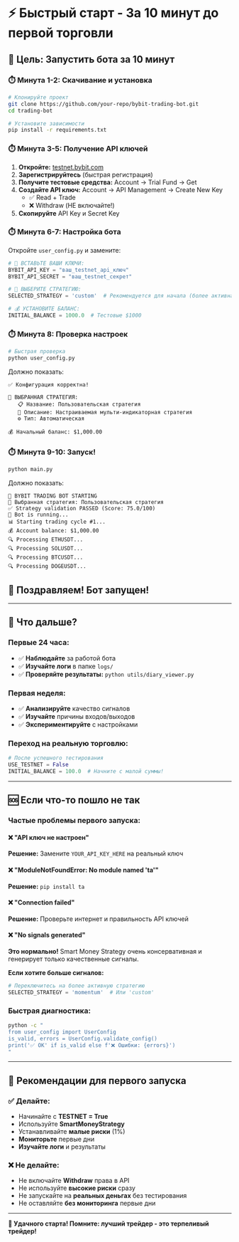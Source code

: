 # ⚡ Быстрый старт - За 10 минут до первой торговли

## 🎯 Цель: Запустить бота за 10 минут

### ⏱️ Минута 1-2: Скачивание и установка

```bash
# Клонируйте проект
git clone https://github.com/your-repo/bybit-trading-bot.git
cd trading-bot

# Установите зависимости
pip install -r requirements.txt
```

### ⏱️ Минута 3-5: Получение API ключей

1. **Откройте:** [testnet.bybit.com](https://testnet.bybit.com)
2. **Зарегистрируйтесь** (быстрая регистрация)
3. **Получите тестовые средства:** Account → Trial Fund → Get
4. **Создайте API ключ:** Account → API Management → Create New Key
   - ✅ Read + Trade
   - ❌ Withdraw (НЕ включайте!)
5. **Скопируйте** API Key и Secret Key

### ⏱️ Минута 6-7: Настройка бота

Откройте `user_config.py` и замените:

```python
# 🔑 ВСТАВЬТЕ ВАШИ КЛЮЧИ:
BYBIT_API_KEY = "ваш_testnet_api_ключ"
BYBIT_API_SECRET = "ваш_testnet_секрет"

# 🎯 ВЫБЕРИТЕ СТРАТЕГИЮ:
SELECTED_STRATEGY = 'custom'  # Рекомендуется для начала (более активная)

# 💰 УСТАНОВИТЕ БАЛАНС:
INITIAL_BALANCE = 1000.0  # Тестовые $1000
```

### ⏱️ Минута 8: Проверка настроек

```bash
# Быстрая проверка
python user_config.py
```

Должно показать:
```
✅ Конфигурация корректна!

🎯 ВЫБРАННАЯ СТРАТЕГИЯ:
   📋 Название: Пользовательская стратегия
   📝 Описание: Настраиваемая мульти-индикаторная стратегия
   ⚙️ Тип: Автоматическая

💰 Начальный баланс: $1,000.00
```

### ⏱️ Минута 9-10: Запуск!

```bash
python main.py
```

Должно показать:
```
🚀 BYBIT TRADING BOT STARTING
🎯 Выбранная стратегия: Пользовательская стратегия
✅ Strategy validation PASSED (Score: 75.0/100)
🤖 Bot is running...
📊 Starting trading cycle #1...
💰 Account balance: $1,000.00
🔍 Processing ETHUSDT...
🔍 Processing SOLUSDT...
🔍 Processing BTCUSDT...
🔍 Processing DOGEUSDT...
```

## 🎉 Поздравляем! Бот запущен!

---

## 🔧 Что дальше?

### Первые 24 часа:
- ✅ **Наблюдайте** за работой бота
- ✅ **Изучайте логи** в папке `logs/`
- ✅ **Проверяйте результаты:** `python utils/diary_viewer.py`

### Первая неделя:
- ✅ **Анализируйте** качество сигналов
- ✅ **Изучайте** причины входов/выходов
- ✅ **Экспериментируйте** с настройками

### Переход на реальную торговлю:
```python
# После успешного тестирования
USE_TESTNET = False
INITIAL_BALANCE = 100.0  # Начните с малой суммы!
```

---

## 🆘 Если что-то пошло не так

### Частые проблемы первого запуска:

#### ❌ "API ключ не настроен"
**Решение:** Замените `YOUR_API_KEY_HERE` на реальный ключ

#### ❌ "ModuleNotFoundError: No module named 'ta'"
**Решение:** `pip install ta`

#### ❌ "Connection failed"
**Решение:** Проверьте интернет и правильность API ключей

#### ❌ "No signals generated"
**Это нормально!** Smart Money Strategy очень консервативная и генерирует только качественные сигналы.

**Если хотите больше сигналов:**
```python
# Переключитесь на более активную стратегию
SELECTED_STRATEGY = 'momentum'  # Или 'custom'
```
### Быстрая диагностика:

```bash
python -c "
from user_config import UserConfig
is_valid, errors = UserConfig.validate_config()
print('✅ OK' if is_valid else f'❌ Ошибки: {errors}')
"
```

---

## 🎯 Рекомендации для первого запуска

### ✅ Делайте:
- Начинайте с **TESTNET = True**
- Используйте **SmartMoneyStrategy**
- Устанавливайте **малые риски** (1%)
- **Мониторьте** первые дни
- **Изучайте логи** и результаты

### ❌ Не делайте:
- Не включайте **Withdraw** права в API
- Не используйте **высокие риски** сразу
- Не запускайте на **реальных деньгах** без тестирования
- Не оставляйте **без мониторинга** первые дни

---

**🚀 Удачного старта! Помните: лучший трейдер - это терпеливый трейдер!**